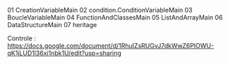 01 CreationVariableMain
02 condition.ConditionVariableMain
03 BoucleVariableMain
04 FunctionAndClassesMain
05 ListAndArrayMain
06 DataStructureMain
07 heritage


Controle : https://docs.google.com/document/d/1RhuIZsRUGvJ7dkWwZ6PIOWU-qK1jLUD1l36xi1nbk1U/edit?usp=sharing
